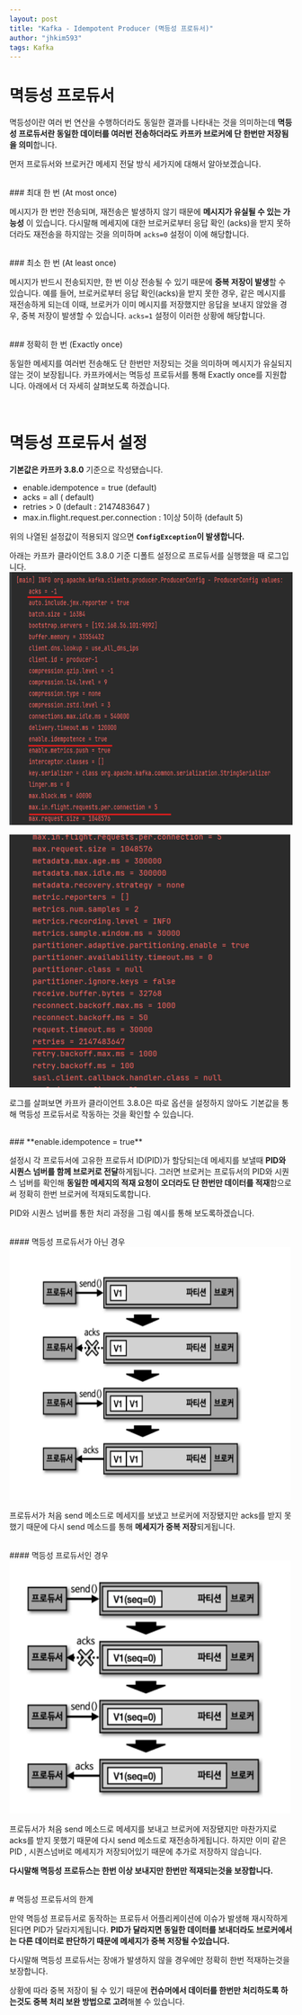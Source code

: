 ```yaml
---
layout: post
title: "Kafka - Idempotent Producer (멱등성 프로듀서)"
author: "jhkim593"
tags: Kafka
---
```

# 멱등성 프로듀서

멱등성이란 여러 번 연산을 수행하더라도 동일한 결과를 나타내는 것을 의미하는데 **멱등성 프로듀서란 동일한 데이터를 여러번 전송하더라도 카프카 브로커에 단 한번만 저장됨을 의미**합니다.

먼저 프로듀서와 브로커간 메세지 전달 방식 세가지에 대해서 알아보겠습니다.

<br>
### 최대 한 번 (At most once)

메시지가 한 번만 전송되며, 재전송은 발생하지 않기 때문에 **메시지가 유실될 수 있는 가능성** 이 있습니다. 다시말해 메세지에 대한 브로커로부터 응답 확인 (acks)을 받지 못하더라도 재전송을 하지않는 것을 의미하며  `acks=0` 설정이 이에 해당합니다.

<br>
### 최소 한 번 (At least once)

메시지가 반드시 전송되지만, 한 번 이상 전송될 수 있기 때문에 **중복 저장이 발생**할 수 있습니다. 예를 들어, 브로커로부터 응답 확인(acks)을 받지 못한 경우, 같은 메시지를 재전송하게 되는데 이때, 브로커가 이미 메시지를 저장했지만 응답을 보내지 않았을 경우, 중복 저장이 발생할 수 있습니다. `acks=1` 설정이 이러한 상황에 해당합니다.

<br>
### 정확히 한 번 (Exactly once)

동일한 메세지를 여러번 전송해도 단 한번만 저장되는 것을 의미하며 메시지가 유실되지 않는 것이 보장됩니다. 카프카에서는 멱등성 프로듀서를 통해 Exactly once를 지원합니다. 아래에서 더 자세히 살펴보도록 하겠습니다.

<br>

# 멱등성 프로듀서 설정

**기본값은 카프카 3.8.0** 기준으로 작성됐습니다.

- enable.idempotence = true (default)
- acks = all ( default)
- retries > 0 (default : 2147483647 )
- max.in.flight.request.per.connection : 1이상 5이하 (default 5)

위의 나열된 설정값이 적용되지 않으면 **`ConfigException`이 발생합니다.**


아래는 카프카 클라이언트 3.8.0 기준 디폴트 설정으로 프로듀서를 실행했을 때 로그입니다.
<img src="/assets/images/33/1.png"  width="700" height="450"/>

<img src="/assets/images/33/2.png"  width="500" height="450"/>

로그를 살펴보면 카프카 클라이언트 3.8.0은 따로 옵션을 설정하지 않아도 기본값을 통해 멱등성 프로듀서로 작동하는 것을 확인할 수 있습니다.

<br>
### **enable.idempotence = true**

설정시 각 프로듀서에 고유한 프로듀서 ID(PID)가 할당되는데 메세지를 보낼때 **PID와 시퀀스 넘버를 함께 브로커로 전달**하게됩니다. 그러면 브로커는 프로듀서의 PID와 시퀀스 넘버를 확인해 **동일한 메세지의 적재 요청이 오더라도 단 한번만 데이터를 적재**함으로써 정확히 한번 브로커에 적재되도록합니다.

PID와 시퀀스 넘버를 통한 처리 과정을 그림 예시를 통해 보도록하겠습니다.

<br>
#### 멱등성 프로듀서가 아닌 경우

<img src="/assets/images/33/3.png"  width="500" height="450"/>

프로듀서가 처음 send 메소드로 메세지를 보냈고 브로커에 저장됐지만 acks를 받지 못했기 때문에 다시 send 메소드를 통해 **메세지가 중복 저장**되게됩니다.

<br>
#### 멱등성 프로듀서인 경우

<img src="/assets/images/33/4.png"  width="500" height="450"/>

프로듀서가 처음 send 메소드로 메세지를 보내고 브로커에 저장됐지만 마찬가지로 acks를 받지 못했기 때문에 다시 send 메소드로 재전송하게됩니다. 하지만 이미 같은 PID , 시퀀스넘버로 메세지가 저장되어있기 때문에 추가로 저장하지 않습니다.

**다시말해 멱등성 프로듀스는 한번 이상 보내지만 한번만 적재되는것을 보장합니다.**

<br>
# 멱등성 프로듀서의 한계

만약 멱등성 프로듀서로 동작하는 프로듀서 어플리케이션에 이슈가 발생해 재시작하게된다면 PID가 달라지게됩니다. **PID가 달라지면 동일한 데이터를 보내더라도 브로커에서는 다른 데이터로 판단하기 때문에 메세지가 중복 저장될 수있습니다.**

다시말해 멱등성 프로듀서는 장애가 발생하지 않을 경우에만 정확히 한번 적재하는것을 보장합니다.

상황에 따라 중복 저장이 될 수 있기 때문에 **컨슈머에서 데이터를 한번만 처리하도록 하는것도 중복 처리 보완 방법으로 고려**해볼 수 있습니다.

